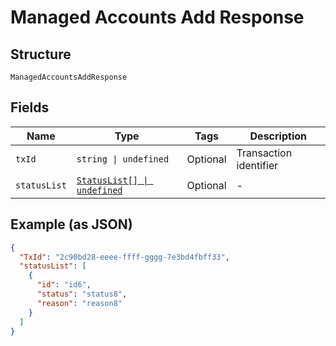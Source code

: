 
# Managed Accounts Add Response

## Structure

`ManagedAccountsAddResponse`

## Fields

| Name | Type | Tags | Description |
|  --- | --- | --- | --- |
| `txId` | `string \| undefined` | Optional | Transaction identifier |
| `statusList` | [`StatusList[] \| undefined`](../../doc/models/status-list.md) | Optional | - |

## Example (as JSON)

```json
{
  "TxId": "2c90bd28-eeee-ffff-gggg-7e3bd4fbff33",
  "statusList": [
    {
      "id": "id6",
      "status": "status8",
      "reason": "reason8"
    }
  ]
}
```

